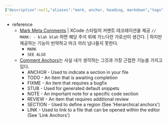 ```yaml
---
{"description":null,"aliases":"mark, anchor, heading, markdown","tags":null,"created":"2023-06-13T09:47:30","updated":"2023-07-15T21:30:21","title":"code marker {vscode-extension}","dg-publish":true,"permalink":"/docs/code marker {vscode-extension}/","dgPassFrontmatter":true}
---
```


- reference
	- [Mark Meta Comments](https://marketplace.visualstudio.com/items?itemName=everdrone.mark-meta-comments#:~:text=This%20extension%20emulates%20XCode%27s%20%2F%2F%20MARK%3A%20-%20comment,MARK%3A%20-%20Foo%20to%20get%20the%20horizontal%20separator.) | XCode 스타일의 커멘트 데코레이션을 제공 `// MARK: - blah blah` 하면 해당 주석 위에 가느다란 가로선이 생긴다. | 하지만 제공하는 기능이 빈약하고 마크 끼리 넘나들지 못한다.
		- `MARK`
		- `SEE ALSO`
	- [Comment Anchors](https://marketplace.visualstudio.com/items?itemName=ExodiusStudios.comment-anchors)는 사실 내가 생각하는 그것과 가장 근접한 기능을 가지고 있다. 
		- ANCHOR - Used to indicate a section in your file
		- TODO - An item that is awaiting completion
		- FIXME - An item that requires a bugfix
		- STUB - Used for generated default snippets
		- NOTE - An important note for a specific code section
		- REVIEW - An item that requires additional review
		- SECTION - Used to define a region (See 'Hierarchical anchors')
		- LINK - Used to link to a file that can be opened within the editor (See 'Link Anchors')
